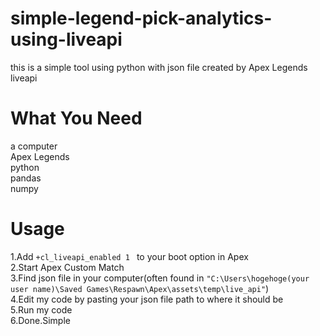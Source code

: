 # simple-legend-pick-analytics-using-liveapi
this is a simple tool using python with json file created by Apex Legends liveapi 

# What You Need
a computer  
Apex Legends  
python  
pandas  
numpy  

# Usage

1.Add `+cl_liveapi_enabled 1 ` to your boot option in Apex  
2.Start Apex Custom Match  
3.Find json file in your computer(often found in `"C:\Users\hogehoge(your user name)\Saved Games\Respawn\Apex\assets\temp\live_api"`)  
4.Edit my code by pasting your json file path to where it should be  
5.Run my code  
6.Done.Simple  
